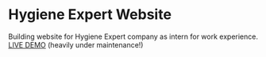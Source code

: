 # Hygiene Expert Website

Building website for Hygiene Expert company as intern for work experience.
[LIVE DEMO](https://wannesds.github.io/hygiene-expert/) (heavily under maintenance!)

